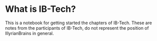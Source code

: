 # What is IB-Tech?  

This is a notebook for getting started the chapters of IB-Tech. These are notes from the participants of IB-Tech, do not represent the position of IllyrianBrains in general.


```{tableofcontents}
```
